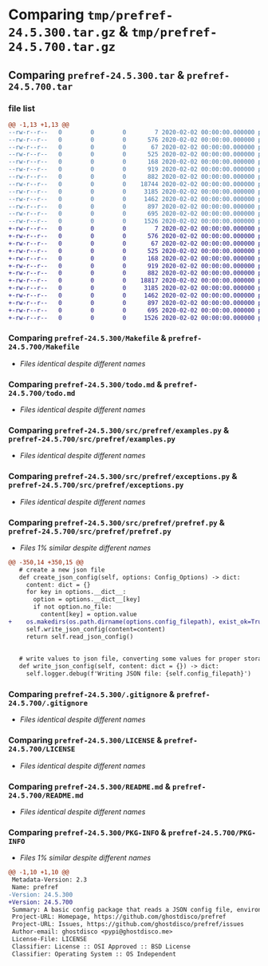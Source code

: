 # Comparing `tmp/prefref-24.5.300.tar.gz` & `tmp/prefref-24.5.700.tar.gz`

## Comparing `prefref-24.5.300.tar` & `prefref-24.5.700.tar`

### file list

```diff
@@ -1,13 +1,13 @@
--rw-r--r--   0        0        0        7 2020-02-02 00:00:00.000000 prefref-24.5.300/.python-version
--rw-r--r--   0        0        0      576 2020-02-02 00:00:00.000000 prefref-24.5.300/Makefile
--rw-r--r--   0        0        0       67 2020-02-02 00:00:00.000000 prefref-24.5.300/requirements.txt
--rw-r--r--   0        0        0      525 2020-02-02 00:00:00.000000 prefref-24.5.300/todo.md
--rw-r--r--   0        0        0      168 2020-02-02 00:00:00.000000 prefref-24.5.300/src/prefref/__init__.py
--rw-r--r--   0        0        0      919 2020-02-02 00:00:00.000000 prefref-24.5.300/src/prefref/examples.py
--rw-r--r--   0        0        0      882 2020-02-02 00:00:00.000000 prefref-24.5.300/src/prefref/exceptions.py
--rw-r--r--   0        0        0    18744 2020-02-02 00:00:00.000000 prefref-24.5.300/src/prefref/prefref.py
--rw-r--r--   0        0        0     3185 2020-02-02 00:00:00.000000 prefref-24.5.300/.gitignore
--rw-r--r--   0        0        0     1462 2020-02-02 00:00:00.000000 prefref-24.5.300/LICENSE
--rw-r--r--   0        0        0      897 2020-02-02 00:00:00.000000 prefref-24.5.300/README.md
--rw-r--r--   0        0        0      695 2020-02-02 00:00:00.000000 prefref-24.5.300/pyproject.toml
--rw-r--r--   0        0        0     1526 2020-02-02 00:00:00.000000 prefref-24.5.300/PKG-INFO
+-rw-r--r--   0        0        0        7 2020-02-02 00:00:00.000000 prefref-24.5.700/.python-version
+-rw-r--r--   0        0        0      576 2020-02-02 00:00:00.000000 prefref-24.5.700/Makefile
+-rw-r--r--   0        0        0       67 2020-02-02 00:00:00.000000 prefref-24.5.700/requirements.txt
+-rw-r--r--   0        0        0      525 2020-02-02 00:00:00.000000 prefref-24.5.700/todo.md
+-rw-r--r--   0        0        0      168 2020-02-02 00:00:00.000000 prefref-24.5.700/src/prefref/__init__.py
+-rw-r--r--   0        0        0      919 2020-02-02 00:00:00.000000 prefref-24.5.700/src/prefref/examples.py
+-rw-r--r--   0        0        0      882 2020-02-02 00:00:00.000000 prefref-24.5.700/src/prefref/exceptions.py
+-rw-r--r--   0        0        0    18817 2020-02-02 00:00:00.000000 prefref-24.5.700/src/prefref/prefref.py
+-rw-r--r--   0        0        0     3185 2020-02-02 00:00:00.000000 prefref-24.5.700/.gitignore
+-rw-r--r--   0        0        0     1462 2020-02-02 00:00:00.000000 prefref-24.5.700/LICENSE
+-rw-r--r--   0        0        0      897 2020-02-02 00:00:00.000000 prefref-24.5.700/README.md
+-rw-r--r--   0        0        0      695 2020-02-02 00:00:00.000000 prefref-24.5.700/pyproject.toml
+-rw-r--r--   0        0        0     1526 2020-02-02 00:00:00.000000 prefref-24.5.700/PKG-INFO
```

### Comparing `prefref-24.5.300/Makefile` & `prefref-24.5.700/Makefile`

 * *Files identical despite different names*

### Comparing `prefref-24.5.300/todo.md` & `prefref-24.5.700/todo.md`

 * *Files identical despite different names*

### Comparing `prefref-24.5.300/src/prefref/examples.py` & `prefref-24.5.700/src/prefref/examples.py`

 * *Files identical despite different names*

### Comparing `prefref-24.5.300/src/prefref/exceptions.py` & `prefref-24.5.700/src/prefref/exceptions.py`

 * *Files identical despite different names*

### Comparing `prefref-24.5.300/src/prefref/prefref.py` & `prefref-24.5.700/src/prefref/prefref.py`

 * *Files 1% similar despite different names*

```diff
@@ -350,14 +350,15 @@
   # create a new json file
   def create_json_config(self, options: Config_Options) -> dict:
     content: dict = {}
     for key in options.__dict__:
       option = options.__dict__[key]
       if not option.no_file:
         content[key] = option.value
+    os.makedirs(os.path.dirname(options.config_filepath), exist_ok=True)
     self.write_json_config(content=content)
     return self.read_json_config()
 
 
   # write values to json file, converting some values for proper storage
   def write_json_config(self, content: dict = {}) -> dict:
     self.logger.debug(f'Writing JSON file: {self.config_filepath}')
```

### Comparing `prefref-24.5.300/.gitignore` & `prefref-24.5.700/.gitignore`

 * *Files identical despite different names*

### Comparing `prefref-24.5.300/LICENSE` & `prefref-24.5.700/LICENSE`

 * *Files identical despite different names*

### Comparing `prefref-24.5.300/README.md` & `prefref-24.5.700/README.md`

 * *Files identical despite different names*

### Comparing `prefref-24.5.300/PKG-INFO` & `prefref-24.5.700/PKG-INFO`

 * *Files 1% similar despite different names*

```diff
@@ -1,10 +1,10 @@
 Metadata-Version: 2.3
 Name: prefref
-Version: 24.5.300
+Version: 24.5.700
 Summary: A basic config package that reads a JSON config file, environment variables, and console arguments (prioritized in that order)
 Project-URL: Homepage, https://github.com/ghostdisco/prefref
 Project-URL: Issues, https://github.com/ghostdisco/prefref/issues
 Author-email: ghostdisco <pypi@ghostdisco.me>
 License-File: LICENSE
 Classifier: License :: OSI Approved :: BSD License
 Classifier: Operating System :: OS Independent
```

